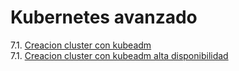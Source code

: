 # Kubernetes avanzado  
7.1. [Creacion cluster con kubeadm](7.1/README.md)  
7.1. [Creacion cluster con kubeadm alta disponibilidad](7.2/README.md)  
